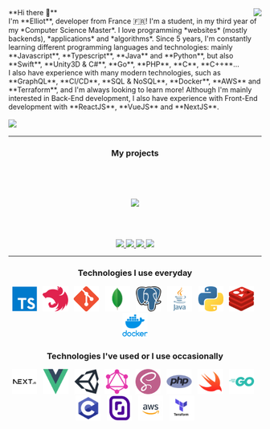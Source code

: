 <img align="right" src="https://github-readme-stats.vercel.app/api?username=noftaly&show_icons=true&hide_border=true&theme=github_dark" />
**Hi there 👋**
<br>
I'm **Elliot**, developer from France 🇫🇷! I'm a student, in my third year of my *Computer Science Master*. I love programming *websites* (mostly backends), *applications* and *algorithms*. Since 5 years, I'm constantly learning different programming languages and technologies: mainly **Javascript**, **Typescript**, **Java** and **Python**, but also **Swift**, **Unity3D & C#**, **Go**, **PHP**, **C**, **C++**...
<br>
I also have experience with many modern technologies, such as **GraphQL**, **CI/CD**, **SQL & NoSQL**, **Docker**, **AWS** and **Terraform**, and I'm always looking to learn more!
Although I'm mainly interested in Back-End development, I also have experience with Front-End development with **ReactJS**, **VueJS** and **NextJS**.
<br>
<br>
<img src="https://img.shields.io/badge/DISCORD-noftaly%230359-7289DA?style=for-the-badge" />

___

<h3 align="center">My projects</h3>

<br><br><br>

<p align="center">
	<a href="https://github.com/Okampus/okampus">
		<img src="https://github-readme-stats.vercel.app/api/pin/?username=Okampus&repo=okampus&theme=github_dark" />
	</a>
</p>

<br><br>

<p align="center">
<a href="https://github.com/Skript-MC/Swan">
	<img src="https://github-readme-stats.vercel.app/api/pin/?username=Skript-MC&repo=Swan&theme=github_dark" />
</a>
<a href="https://github.com/horizon-efrei/HorizonBot">
	<img src="https://github-readme-stats.vercel.app/api/pin/?username=horizon-efrei&repo=HorizonBot&theme=github_dark" />
</a>
<a href="https://github.com/noftaly/minefield">
	<img src="https://github-readme-stats.vercel.app/api/pin/?username=noftaly&repo=MineField&theme=github_dark" />
</a>
<a href="https://github.com/noftaly/laddergame">
	<img src="https://github-readme-stats.vercel.app/api/pin/?username=noftaly&repo=LadderGame&theme=github_dark" />
</a>
</p>

___

<h3 align="center">Technologies I use everyday</h3>

<p align="center">
<a href="https://www.typescriptlang.org"><img alt="TypeScript" src="./images/typescript.png" width="50" height="50" /></a>
&nbsp;
<a href="https://nestjs.com"><img alt="NestJS" src="./images/nestjs.png" height="50" /></a>
&nbsp;
<a href="https://git-scm.com"><img alt="Git" src="./images/git.png" width="50" height="50" /></a>
&nbsp;
<a href="https://www.mongodb.com"><img alt="MongoDB" src="./images/mongodb.png" height="50" /></a>
&nbsp;
<a href="https://www.postgresql.org"><img alt="Postgresql" src="./images/postgres.png" width="50" height="50" /></a>
&nbsp;
<a href="https://www.oracle.com/java/technologies/"><img alt="Java" src="./images/java.png" width="50" height="50" /></a>
&nbsp;
<a href="https://www.python.org"><img alt="Python" src="./images/python.png" width="50" height="50" /></a>
&nbsp;
<a href="https://redis.io"><img alt="Redis" src="./images/redis.png" width="50" height="50" /></a>
&nbsp;
<a href="https://www.docker.com"><img alt="Docker" src="./images/docker.png" width="50" height="50" /></a>
</p>

<h3 align="center">Technologies I've used or I use occasionally</h3>

<p align="center">
<a href="https://nextjs.org"><img alt="Next.js" src="./images/nextjs.png" width="50" height="50" /></a>
&nbsp;
<a href="https://vuejs.org"><img alt="Vue.js" src="./images/vuejs.png" width="50" height="50" /></a>
&nbsp;
<a href="https://unity3d.com"><img alt="Unity3D & C#" src="./images/unity.png" height="50" /></a>
&nbsp;
<a href="https://graphql.org"><img alt="GraphQL" src="./images/graphql.png" width="50" height="50" /></a>
&nbsp;
<a href="https://sass-lang.com"><img alt="SCSS" src="./images/scss.png" width="50" height="50" /></a>
&nbsp;
<a href="https://www.php.net"><img alt="PHP" src="./images/php.png" width="50" height="50" /></a>
&nbsp;
<a href="https://www.swift.org"><img alt="Swift" src="./images/swift.png" width="50" height="50" /></a>
&nbsp;
<a href="https://golang.org"><img alt="Go" src="./images/go.png" height="50" /></a>
&nbsp;
<a href="https://en.wikipedia.org/wiki/C_(programming_language)"><img alt="C" src="./images/c.png" width="50" height="50" /></a>
&nbsp;
<a href="https://www.scaleway.com"><img alt="Scaleway" src="./images/scaleway.png" width="50" height="50" /></a>
&nbsp;
<a href="https://aws.amazon.com"><img alt="AWS" src="./images/aws.png" width="50" height="50" /></a>
&nbsp;
<a href="https://www.terraform.io"><img alt="Terraform" src="./images/terraform.png" width="50" height="50" /></a>
</p>
